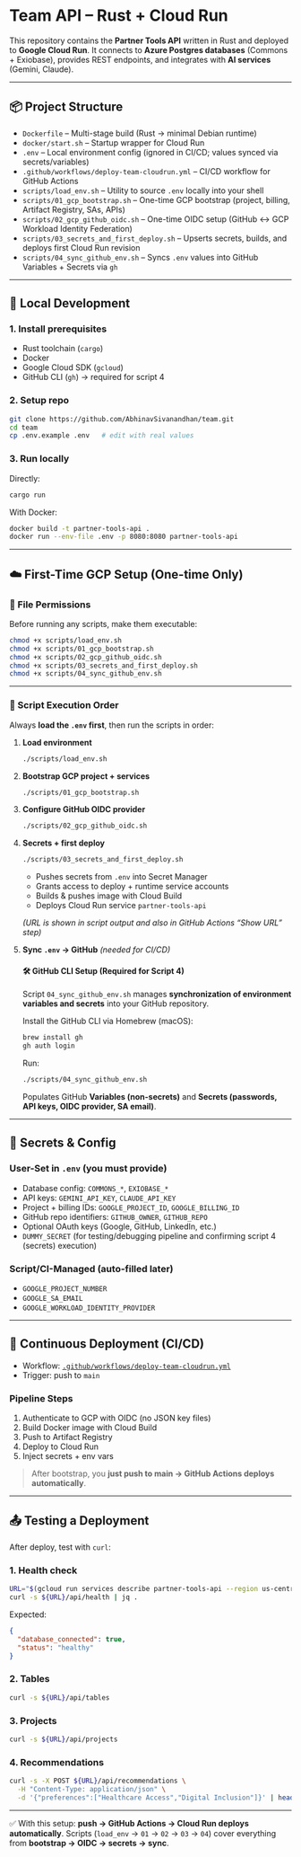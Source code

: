 # Team API – Rust + Cloud Run

This repository contains the **Partner Tools API** written in Rust and deployed to **Google Cloud Run**.
It connects to **Azure Postgres databases** (Commons + Exiobase), provides REST endpoints, and integrates with **AI services** (Gemini, Claude).

---

## 📦 Project Structure

- `Dockerfile` – Multi-stage build (Rust → minimal Debian runtime)
- `docker/start.sh` – Startup wrapper for Cloud Run
- `.env` – Local environment config (ignored in CI/CD; values synced via secrets/variables)
- `.github/workflows/deploy-team-cloudrun.yml` – CI/CD workflow for GitHub Actions
- `scripts/load_env.sh` – Utility to source `.env` locally into your shell
- `scripts/01_gcp_bootstrap.sh` – One-time GCP bootstrap (project, billing, Artifact Registry, SAs, APIs)
- `scripts/02_gcp_github_oidc.sh` – One-time OIDC setup (GitHub ↔︎ GCP Workload Identity Federation)
- `scripts/03_secrets_and_first_deploy.sh` – Upserts secrets, builds, and deploys first Cloud Run revision
- `scripts/04_sync_github_env.sh` – Syncs `.env` values into GitHub Variables + Secrets via `gh`

---

## 🚀 Local Development

### 1. Install prerequisites
- Rust toolchain (`cargo`)
- Docker
- Google Cloud SDK (`gcloud`)
- GitHub CLI (`gh`) → required for script 4

### 2. Setup repo
```bash
git clone https://github.com/AbhinavSivanandhan/team.git
cd team
cp .env.example .env   # edit with real values
```

### 3. Run locally
Directly:
```bash
cargo run
```

With Docker:
```bash
docker build -t partner-tools-api .
docker run --env-file .env -p 8080:8080 partner-tools-api
```

---

## ☁️ First-Time GCP Setup (One-time Only)

### 🔑 File Permissions
Before running any scripts, make them executable:
```bash
chmod +x scripts/load_env.sh
chmod +x scripts/01_gcp_bootstrap.sh
chmod +x scripts/02_gcp_github_oidc.sh
chmod +x scripts/03_secrets_and_first_deploy.sh
chmod +x scripts/04_sync_github_env.sh
```

---

### 📝 Script Execution Order
Always **load the `.env` first**, then run the scripts in order:

1. **Load environment**
   ```bash
   ./scripts/load_env.sh
   ```

2. **Bootstrap GCP project + services**
   ```bash
   ./scripts/01_gcp_bootstrap.sh
   ```

3. **Configure GitHub OIDC provider**
   ```bash
   ./scripts/02_gcp_github_oidc.sh
   ```

4. **Secrets + first deploy**
   ```bash
   ./scripts/03_secrets_and_first_deploy.sh
   ```

   - Pushes secrets from `.env` into Secret Manager
   - Grants access to deploy + runtime service accounts
   - Builds & pushes image with Cloud Build
   - Deploys Cloud Run service `partner-tools-api`

   *(URL is shown in script output and also in GitHub Actions “Show URL” step)*

5. **Sync `.env` → GitHub**
   *(needed for CI/CD)*

   #### 🛠 GitHub CLI Setup (Required for Script 4)
   Script `04_sync_github_env.sh` manages **synchronization of environment variables and secrets** into your GitHub repository.

   Install the GitHub CLI via Homebrew (macOS):
   ```bash
   brew install gh
   gh auth login
   ```

   Run:
   ```bash
   ./scripts/04_sync_github_env.sh
   ```

   Populates GitHub **Variables (non-secrets)** and **Secrets (passwords, API keys, OIDC provider, SA email)**.

---

## 🔐 Secrets & Config

### User-Set in `.env` (you must provide)
- Database config: `COMMONS_*`, `EXIOBASE_*`
- API keys: `GEMINI_API_KEY`, `CLAUDE_API_KEY`
- Project + billing IDs: `GOOGLE_PROJECT_ID`, `GOOGLE_BILLING_ID`
- GitHub repo identifiers: `GITHUB_OWNER`, `GITHUB_REPO`
- Optional OAuth keys (Google, GitHub, LinkedIn, etc.)
- `DUMMY_SECRET` (for testing/debugging pipeline and confirming script 4 (secrets) execution)

### Script/CI-Managed (auto-filled later)
- `GOOGLE_PROJECT_NUMBER`
- `GOOGLE_SA_EMAIL`
- `GOOGLE_WORKLOAD_IDENTITY_PROVIDER`

---

## 🤖 Continuous Deployment (CI/CD)

- Workflow: [`.github/workflows/deploy-team-cloudrun.yml`](.github/workflows/deploy-team-cloudrun.yml)
- Trigger: push to `main`

### Pipeline Steps
1. Authenticate to GCP with OIDC (no JSON key files)
2. Build Docker image with Cloud Build
3. Push to Artifact Registry
4. Deploy to Cloud Run
5. Inject secrets + env vars

> After bootstrap, you **just push to main → GitHub Actions deploys automatically**.

---

## 📤 Testing a Deployment

After deploy, test with `curl`:

### 1. Health check
```bash
URL="$(gcloud run services describe partner-tools-api --region us-central1 --format='value(status.url)')"
curl -s ${URL}/api/health | jq .
```

Expected:
```json
{
  "database_connected": true,
  "status": "healthy"
}
```

### 2. Tables
```bash
curl -s ${URL}/api/tables
```

### 3. Projects
```bash
curl -s ${URL}/api/projects
```

### 4. Recommendations
```bash
curl -s -X POST ${URL}/api/recommendations \
  -H "Content-Type: application/json" \
  -d '{"preferences":["Healthcare Access","Digital Inclusion"]}' | head
```

---

✅ With this setup: **push → GitHub Actions → Cloud Run deploys automatically**.
Scripts (`load_env` → `01` → `02` → `03` → `04`) cover everything from **bootstrap → OIDC → secrets → sync**.
